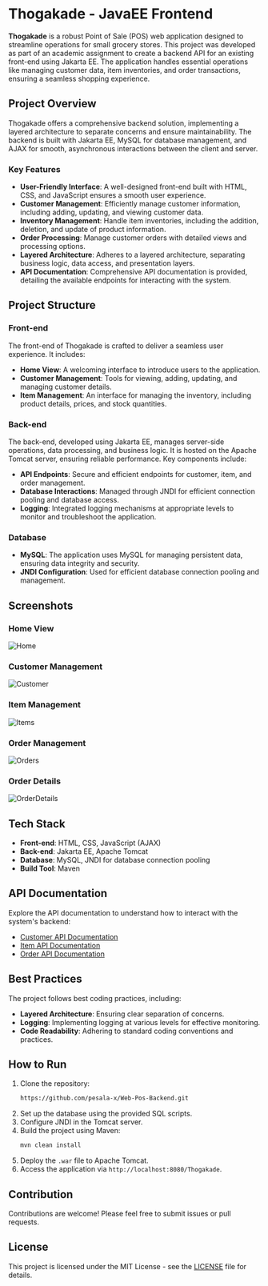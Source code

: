 
# Thogakade - JavaEE Frontend

**Thogakade** is a robust Point of Sale (POS) web application designed to streamline operations for small grocery stores. This project was developed as part of an academic assignment to create a backend API for an existing front-end using Jakarta EE. The application handles essential operations like managing customer data, item inventories, and order transactions, ensuring a seamless shopping experience.

## Project Overview

Thogakade offers a comprehensive backend solution, implementing a layered architecture to separate concerns and ensure maintainability. The backend is built with Jakarta EE, MySQL for database management, and AJAX for smooth, asynchronous interactions between the client and server.

### Key Features
- **User-Friendly Interface**: A well-designed front-end built with HTML, CSS, and JavaScript ensures a smooth user experience.
- **Customer Management**: Efficiently manage customer information, including adding, updating, and viewing customer data.
- **Inventory Management**: Handle item inventories, including the addition, deletion, and update of product information.
- **Order Processing**: Manage customer orders with detailed views and processing options.
- **Layered Architecture**: Adheres to a layered architecture, separating business logic, data access, and presentation layers.
- **API Documentation**: Comprehensive API documentation is provided, detailing the available endpoints for interacting with the system.

## Project Structure

### Front-end
The front-end of Thogakade is crafted to deliver a seamless user experience. It includes:

- **Home View**: A welcoming interface to introduce users to the application.
- **Customer Management**: Tools for viewing, adding, updating, and managing customer details.
- **Item Management**: An interface for managing the inventory, including product details, prices, and stock quantities.

### Back-end
The back-end, developed using Jakarta EE, manages server-side operations, data processing, and business logic. It is hosted on the Apache Tomcat server, ensuring reliable performance. Key components include:

- **API Endpoints**: Secure and efficient endpoints for customer, item, and order management.
- **Database Interactions**: Managed through JNDI for efficient connection pooling and database access.
- **Logging**: Integrated logging mechanisms at appropriate levels to monitor and troubleshoot the application.

### Database
- **MySQL**: The application uses MySQL for managing persistent data, ensuring data integrity and security.
- **JNDI Configuration**: Used for efficient database connection pooling and management.

## Screenshots

### Home View
![Home](https://github.com/user-attachments/assets/ee5bb8f5-f61c-4003-8b5c-59a60f1c2f5e)

### Customer Management
![Customer](https://github.com/user-attachments/assets/cc57e02b-8c04-4a2b-8bc4-3f24a52cc16d)

### Item Management
![Items](https://github.com/user-attachments/assets/3e8f2892-57e0-4a8e-a9e2-a0ff7e763b8a)

### Order Management
![Orders](https://github.com/user-attachments/assets/5770dcc2-3777-450b-bf27-036b6e9fa4b4)

### Order Details
![OrderDetails](https://github.com/user-attachments/assets/a5ffbef0-cda3-41cb-8d06-4657a0e25d6c)

## Tech Stack

- **Front-end**: HTML, CSS, JavaScript (AJAX)
- **Back-end**: Jakarta EE, Apache Tomcat
- **Database**: MySQL, JNDI for database connection pooling
- **Build Tool**: Maven

## API Documentation
Explore the API documentation to understand how to interact with the system's backend:

- [Customer API Documentation](https://link-to-customer-api-docs)
- [Item API Documentation](https://link-to-item-api-docs)
- [Order API Documentation](https://link-to-order-api-docs)

## Best Practices

The project follows best coding practices, including:
- **Layered Architecture**: Ensuring clear separation of concerns.
- **Logging**: Implementing logging at various levels for effective monitoring.
- **Code Readability**: Adhering to standard coding conventions and practices.

## How to Run

1. Clone the repository:
   ```bash
   https://github.com/pesala-x/Web-Pos-Backend.git
   ```
2. Set up the database using the provided SQL scripts.
3. Configure JNDI in the Tomcat server.
4. Build the project using Maven:
   ```bash
   mvn clean install
   ```
5. Deploy the `.war` file to Apache Tomcat.
6. Access the application via `http://localhost:8080/Thogakade`.

## Contribution

Contributions are welcome! Please feel free to submit issues or pull requests.

## License

This project is licensed under the MIT License - see the [LICENSE](LICENSE) file for details.
